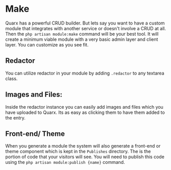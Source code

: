 # Make

Quarx has a powerful CRUD builder. But lets say you want to have a custom module that integrates with another service or doesn't involve a CRUD at all. Then the `php artisan module:make` command will be your best tool. It will create a minimum viable module with a very basic admin layer and client layer. You can customize as you see fit.

## Redactor
You can utilize redactor in your module by adding `.redactor` to any textarea class.

## Images and Files:
Inside the redactor instance you can easily add images and files which you have uploaded to Quarx. Its as easy as clicking them to have them added to the entry.

## Front-end/ Theme
When you generate a module the system will also generate a front-end or theme component which is kept in the `Publishes` directory. The is the portion of code that your visitors will see. You will need to publish this code using the `php artisan module:publish {name}` command.
